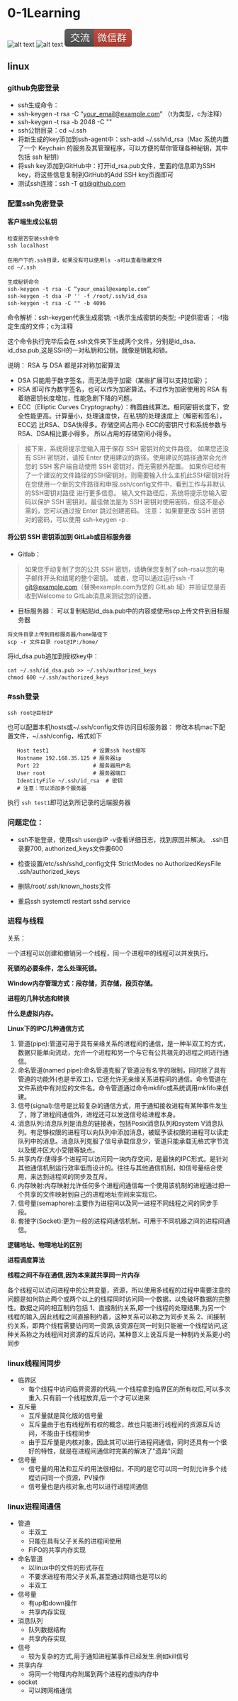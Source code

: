 # 0-1Learning

![alt text](../static/common/svg/luoxiaosheng.svg "公众号")
![alt text](../static/common/svg/luoxiaosheng_learning.svg "学习")
![alt text](../static/common/svg/luoxiaosheng_wechat.svg "微信")

## linux


### github免密登录
- ssh生成命令：
- ssh-keygen -t rsa -C “your_email@example.com” （t为类型，c为注释）
- ssh-keygen -t rsa -b 2048 -C "<comment>"
- ssh公钥目录：cd ~/.ssh
- 将新生成的key添加到ssh-agent中：ssh-add ~/.ssh/id_rsa（Mac 系统内置了一个 Keychain 的服务及其管理程序，可以方便的帮你管理各种秘钥，其中包括 ssh 秘钥）
- 将ssh key添加到GitHub中：打开id_rsa.pub文件，里面的信息即为SSH key，将这些信息复制到GitHub的Add SSH key页面即可
- 测试ssh连接：ssh -T git@github.com

###  配置ssh免密登录

#### 客户端生成公私钥
```
检查是否安装ssh命令
ssh localhost

在用户下的.ssh目录，如果没有可以使用ls -a可以查看隐藏文件
cd ~/.ssh

生成秘钥命令
ssh-keygen -t rsa -C “your_email@example.com”
ssh-keygen -t dsa -P '' -f /root/.ssh/id_dsa
ssh-keygen -t rsa -C "" -b 4096
```
命令解析：ssh-keygen代表生成密钥; -t表示生成密钥的类型; -P提供密语； -f指定生成的文件；c为注释

这个命令执行完毕后会在.ssh文件夹下生成两个文件，分别是id_dsa、id_dsa.pub,这是SSH的一对私钥和公钥，就像是钥匙和锁。

说明： RSA 与 DSA 都是非对称加密算法
- DSA 只能用于数字签名，而无法用于加密（某些扩展可以支持加密）；
- RSA 即可作为数字签名，也可以作为加密算法。不过作为加密使用的 RSA 有着随密钥长度增加，性能急剧下降的问题。
- ECC（Elliptic Curves Cryptography）：椭圆曲线算法。相同密钥长度下，安全性能更高。计算量小，处理速度快，在私钥的处理速度上（解密和签名），ECC远 比RSA、DSA快得多。存储空间占用小 ECC的密钥尺寸和系统参数与RSA、DSA相比要小得多， 所以占用的存储空间小得多。

>接下来，系统将提示您输入用于保存 SSH 密钥对的文件路径。
如果您还没有 SSH 密钥对，请按 Enter 使用建议的路径。使用建议的路径通常会允许您的 SSH 客户端自动使用 SSH 密钥对，而无需额外配置。
如果你已经有了一个建议的文件路径的SSH密钥对，则需要输入什么主机此SSH密钥对将在您使用一个新的文件路径和申报.ssh/config文件中，看到工作与非默认的SSH密钥对路径
进行更多信息。
输入文件路径后，系统将提示您输入密码以保护 SSH 密钥对。最佳做法是为 SSH 密钥对使用密码，但这不是必需的，您可以通过按 Enter 跳过创建密码。
注意：
如果要更改 SSH 密钥对的密码，可以使用
ssh-keygen -p <keyname>.


#### 将公钥 SSH 密钥添加到 GitLab或目标服务器
- Gitlab：
>如果您手动复制了您的公共 SSH 密钥，请确保您复制了ssh-rsa以您的电子邮件开头和结尾的整个密钥。
或者，您可以通过运行ssh -T git@example.com（替换example.com为您的 GitLab 域）并验证您是否收到Welcome to GitLab消息来测试您的设置。

- 目标服务器：
  可以复制粘贴id_dsa.pub中的内容或使用scp上传文件到目标服务器
```
将文件目录上传到目标服务器/home路径下
scp -r 文件目录 root@IP:/home/
```
将id_dsa.pub追加到授权key中：
```
cat ~/.ssh/id_dsa.pub >> ~/.ssh/authorized_keys
chmod 600 ~/.ssh/authorized_keys
```

### #ssh登录
```
ssh root@目标IP
```
也可以配置本机hosts或~/.ssh/config文件访问目标服务器：
修改本机mac下配置文件，~/.ssh/config，格式如下
```
   Host test1              # 设置ssh host缩写
   Hostname 192.168.35.125 # 服务器ip
   Port 22                 # 服务器用户名
   User root               # 服务器端口
   IdentityFile ~/.ssh/id_rsa  # 密钥
   # 注意：可以添加多个服务器

```
执行 `ssh test1`即可达到所记录的远端服务器

### 问题定位：
- ssh不能登录，使用ssh user@IP -v查看详细日志，找到原因并解决。
  .ssh目录要700, authorized_keys文件要600

- 检查设置/etc/ssh/sshd_config文件
  StrictModes no
  AuthorizedKeysFile .ssh/authorized_keys

- 删除/root/.ssh/known_hosts文件

- 重启ssh
  systemctl restart sshd.service


### 进程与线程
关系：

一个进程可以创建和撤销另一个线程，同一个进程中的线程可以并发执行。

**死锁的必要条件，怎么处理死锁。**

**Window内存管理方式：段存储，页存储，段页存储。**

**进程的几种状态和转换**

**什么是虚拟内存。**

**Linux下的IPC几种通信方式**

1. 管道(pipe):管道可用于具有亲缘关系的进程间的通信，是一种半双工的方式，数据只能单向流动，允许一个进程和另一个与它有公共祖先的进程之间进行通信。
2. 命名管道(named pipe):命名管道克服了管道没有名字的限制，同时除了具有管道的功能外(也是半双工)，它还允许无亲缘关系进程间的通信。命令管道在文件系统中有对应的文件名。命令管道通过命令mkfifo或系统调用mkfifo来创建。
3. 信号(signal):信号是比较复杂的通信方式，用于通知接收进程有某种事件发生了，除了进程间通信外，进程还可以发送信号给进程本身。
4. 消息队列:消息队列是消息的链接表，包括Posix消息队列和system V消息队列。有足够权限的进程可以向队列中添加消息，被赋予读权限的进程可以读走队列中的消息。消息队列克服了信号承载信息少，管道只能承载无格式字节流以及缓冲区大小受限等缺点。
5. 共享内存:使得多个进程可以访问同一块内存空间，是最快的IPC形式。是针对其他通信机制运行效率低而设计的。往往与其他通信机制，如信号量结合使用，来达到进程间的同步及互斥。
6. 内存映射:内存映射允许任何多个进程间通信每一个使用该机制的进程通过把一个共享的文件映射到自己的进程地址空间来实现它。
7. 信号量(semaphore):主要作为进程间以及同一进程不同线程之间的同步手段。
8. 套接字(Socket):更为一般的进程间通信机制，可用于不同机器之间的进程间通信。

**逻辑地址、物理地址的区别**

**进程调度算法**

**线程之间不存在通信,因为本来就共享同一片内存**

各个线程可以访问进程中的公共变量，资源，所以使用多线程的过程中需要注意的问题是如何防止两个或两个以上的线程同时访问同一个数据，以免破坏数据的完整性。数据之间的相互制约包括
1、直接制约关系,即一个线程的处理结果,为另一个线程的输入,因此线程之间直接制约着，这种关系可以称之为同步关系
2、间接制约关系，即两个线程需要访问同一资源,该资源在同一时刻只能被一个线程访问,这种关系称之为线程间对资源的互斥访问，某种意义上说互斥是一种制约关系更小的同步

### linux线程间同步
* 临界区
    * 每个线程中访问临界资源的代码,一个线程拿到临界区的所有权后,可以多次重入.只有前一个线程放弃,后一个才可以进来
* 互斥量
    * 互斥量就是简化版的信号量
    * 互斥量由于也有线程所有权的概念，故也只能进行线程间的资源互斥访问，不能由于线程同步
    * 由于互斥量是内核对象，因此其可以进行进程间通信，同时还具有一个很好的特性，就是在进程间通信时完美的解决了"遗弃"问题
* 信号量
    * 信号量的用法和互斥的用法很相似，不同的是它可以同一时刻允许多个线程访问同一个资源，PV操作
    * 信号量也是内核对象,也可以进行进程间通信

### linux进程间通信
* 管道
    * 半双工
    * 只能在具有父子关系的进程间使用
    * FIFO的共享内存实现
* 命名管道
    * 以linux中的文件的形式存在
    * 不要求进程有用父子关系,甚至通过网络也是可以的
    * 半双工
* 信号量
    * 有up和down操作
    * 共享内存实现
* 消息队列
    * 队列数据结构
    * 共享内存实现
* 信号
    * 较为复杂的方式,用于通知进程某事件已经发生.例如kill信号
* 共享内存
    * 将同一个物理内存附属到两个进程的虚拟内存中
* socket
    * 可以跨网络通信
